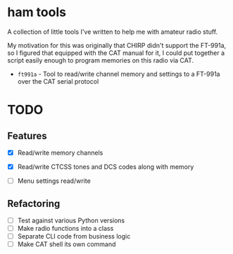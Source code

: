 # ham tools

A collection of little tools I've written to help me with amateur radio stuff.

My motivation for this was originally that CHIRP didn't support the FT-991a, so
I figured that equipped with the CAT manual for it, I could put together a
script easily enough to program memories on this radio via CAT.

* `ft991a` - Tool to read/write channel memory and settings to a FT-991a over the CAT serial protocol


# TODO

## Features
- [x] Read/write memory channels
- [x] Read/write CTCSS tones and DCS codes along with memory
- [ ] Menu settings read/write


## Refactoring

- [ ] Test against various Python versions
- [ ] Make radio functions into a class
- [ ] Separate CLI code from business logic
- [ ] Make CAT shell its own command
